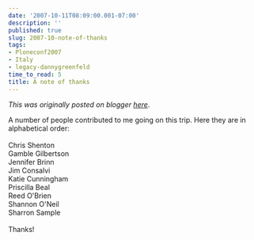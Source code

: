```yaml
---
date: '2007-10-11T08:09:00.001-07:00'
description: ''
published: true
slug: 2007-10-note-of-thanks
tags:
- Ploneconf2007
- Italy
- legacy-dannygreenfeld
time_to_read: 5
title: A note of thanks
---
```


*This was originally posted on blogger [here](https://dannygreenfeld.blogspot.com/2007/10/note-of-thanks.html)*.

A number of people contributed to me going on this trip.  Here they are in alphabetical order:<br /><br />Chris Shenton<br />Gamble Gilbertson<br />Jennifer Brinn<br />Jim Consalvi<br />Katie Cunningham<br />Priscilla Beal<br />Reed O'Brien<br />Shannon O'Neil<br />Sharron Sample<br /><br />Thanks!